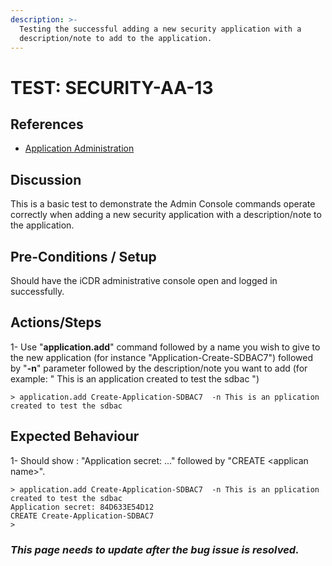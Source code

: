 ```yaml
---
description: >-
  Testing the successful adding a new security application with a
  description/note to add to the application.
---
```


# TEST: SECURITY-AA-13

## References

* [Application Administration](./)

## Discussion

This is a basic test to demonstrate the Admin Console commands operate correctly when adding a new security application with a description/note to the application.

## Pre-Conditions / Setup

Should have the iCDR administrative console open and logged in successfully.

## Actions/Steps

1- Use "**application.add**" command followed by a name you wish to give to the new application (for instance "Application-Create-SDBAC7") followed by  "**-n**" parameter followed by the description/note you want to add (for example: " This is an application created to test the sdbac ")

```
> application.add Create-Application-SDBAC7  -n This is an pplication created to test the sdbac
```

## Expected Behaviour

1-  Should show : "Application secret: ..." followed by "CREATE \<applican name>".

```
> application.add Create-Application-SDBAC7  -n This is an pplication created to test the sdbac
Application secret: 84D633E54D12
CREATE Create-Application-SDBAC7
>
```

### _**This page needs to update after the bug issue is resolved.**_
